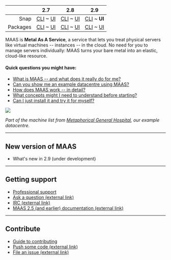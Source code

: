 <!-- deb-2-7-cli
||2.7|2.8|2.9|
|-----:|:-----:|:-----:|:-----:|
|Snap|[CLI](/t/maas-documentation-snap-2-7-cli/2838) ~ [UI](/t/maas-documentation-snap-2-7-ui/2839)|[CLI](/t/maas-documentation-snap-2-8-cli/2840) ~ [UI](/t/maas-documentation/25)|[CLI](/t/maas-documentation-snap-2-9-cli/2842) ~ [UI](/t/maas-documentation-snap-2-9-ui/2843)|
|Packages|**CLI** ~ [UI](/t/maas-documentation-deb-2-7-ui/2845)|[CLI](/t/maas-documentation-deb-2-8-cli/2846) ~ [UI](/t/maas-documentation-deb-2-8-ui/2847)|[CLI](/t/maas-documentation-deb-2-9-cli/2848) ~ [UI](/t/maas-documentation-deb-2-9-ui/2849)|
deb-2-7-cli -->

<!-- snap-2-7-cli
||2.7|2.8|2.9|
|-----:|:-----:|:-----:|:-----:|
|Snap|**CLI** ~ [UI](/t/maas-documentation-snap-2-7-ui/2839)|[CLI](/t/maas-documentation-snap-2-8-cli/2840) ~ [UI](/t/maas-documentation/25)|[CLI](/t/maas-documentation-snap-2-9-cli/2842) ~ [UI](/t/maas-documentation-snap-2-9-ui/2843)|
|Packages|[CLI](/t/maas-documentation-deb-2-7-cli/2844) ~ [UI](/t/maas-documentation-deb-2-7-ui/2845)|[CLI](/t/maas-documentation-deb-2-8-cli/2846) ~ [UI](/t/maas-documentation-deb-2-8-ui/2847)|[CLI](/t/maas-documentation-deb-2-9-cli/2848) ~ [UI](/t/maas-documentation-deb-2-9-ui/2849)|
snap-2-7-cli -->

<!-- snap-2-7-ui
|| 2.7 | 2.8 | 2.9|
|-----:|:-----:|:-----:|:-----:|
|Snap|[CLI](/t/maas-documentation-snap-2-7-cli/2838) ~ **UI**|[CLI](/t/maas-documentation-snap-2-8-cli/2840) ~ [UI](/t/maas-documentation/25)|[CLI](/t/maas-documentation-snap-2-9-cli/2842) ~ [UI](/t/maas-documentation-snap-2-9-ui/2843)|
|Packages|[CLI](/t/maas-documentation-deb-2-7-cli/2844) ~ [UI](/t/maas-documentation-deb-2-7-ui/2845)|[CLI](/t/maas-documentation-deb-2-8-cli/2846) ~ [UI](/t/maas-documentation-deb-2-8-ui/2847)|[CLI](/t/maas-documentation-deb-2-9-cli/2848) ~ [UI](/t/maas-documentation-deb-2-9-ui/2849)|
snap-2-7-ui -->

<!-- deb-2-7-ui
|| 2.7 | 2.8 | 2.9|
|-----:|:-----:|:-----:|:-----:|
|Snap|[CLI](maas-documentation-snap-2-7-cli/2838) ~ [UI](/t/maas-documentation-snap-2-7-ui/2839)|[CLI](/t/maas-documentation-snap-2-8-cli/2840) ~ [UI](/t/maas-documentation/25)|[CLI](/t/maas-documentation-snap-2-9-cli/2842) ~ [UI](/t/maas-documentation-snap-2-9-ui/2843)|
|Packages|[CLI](/t/maas-documentation-deb-2-7-cli/2844) ~ **UI**|[CLI](/t/maas-documentation-deb-2-8-cli/2846) ~ [UI](/t/maas-documentation-deb-2-8-ui/2847)|[CLI](/t/maas-documentation-deb-2-9-cli/2848) ~ [UI](/t/maas-documentation-deb-2-9-ui/2849)|
deb-2-7-ui -->

<!-- snap-2-8-cli
|| 2.7 | 2.8 | 2.9|
|-----:|:-----:|:-----:|:-----:|
|Snap|[CLI](/t/maas-documentation-snap-2-7-cli/2838) ~ [UI](/t/maas-documentation-snap-2-7-ui/2839) | **CLI** / [UI](/t/maas-documentation/25) |[CLI](/t/maas-documentation-snap-2-9-cli/2842) ~ [UI](/t/maas-documentation-snap-2-9-ui/2843) |
|Packages|[CLI](/t/maas-documentation-deb-2-7-cli/2844) ~ [UI](/t/maas-documentation-deb-2-7-ui/2845) |[CLI](/t/maas-documentation-deb-2-8-cli/2846) ~ [UI](/t/maas-documentation-deb-2-8-ui/2847) |[CLI](/t/maas-documentation-deb-2-9-cli/2848) ~ [UI](/t/maas-documentation-deb-2-9-ui/2849) |
snap-2-8-cli -->

<!-- snap-2-8-ui
|| 2.7 | 2.8 | 2.9|
|-----:|:-----:|:-----:|:-----:|
|Snap|[CLI](/t/maas-documentation-snap-2-7-cli/2838) ~ [UI](/t/maas-documentation-snap-2-7-ui/2839)|[CLI](/t/maas-documentation-snap-2-8-cli/2840) ~ **UI**|[CLI](/t/maas-documentation-snap-2-9-cli/2842) ~ [UI](/t/maas-documentation-snap-2-9-ui/2843)|
|Packages|[CLI](/t/maas-documentation-deb-2-7-cli/2844) ~ [UI](/t/maas-documentation-deb-2-7-ui/2845)|[CLI](/t/maas-documentation-deb-2-8-cli/2846) ~ [UI](/t/maas-documentation-deb-2-8-ui/2847)|[CLI](/t/maas-documentation-deb-2-9-cli/2848) ~ [UI](/t/maas-documentation-deb-2-9-ui/2849)|
snap-2-8-ui -->

<!-- deb-2-8-cli
|| 2.7 | 2.8 | 2.9|
|-----:|:-----:|:-----:|:-----:|
|Snap|[CLI](/t/maas-documentation-snap-2-7-cli/2838) ~ [UI](/t/maas-documentation-snap-2-7-ui/2839)|[CLI](/t/maas-documentation-snap-2-8-cli/2840) ~ [UI](/t/maas-documentation/25)|[CLI](/t/maas-documentation-snap-2-9-cli/2842) ~ [UI](/t/maas-documentation-snap-2-9-ui/2843)|
|Packages|[CLI](/t/maas-documentation-deb-2-7-cli/2844) ~ [UI](/t/maas-documentation-deb-2-7-ui/2845)|**CLI** ~  [UI](/t/maas-documentation-deb-2-8-ui/2847)|[CLI](/t/maas-documentation-deb-2-9-cli/2848) ~ [UI](/t/maas-documentation-deb-2-9-ui/2849)|
deb-2-8-cli -->

<!-- deb-2-8-ui
|| 2.7 | 2.8 | 2.9|
|-----:|:-----:|:-----:|:-----:|
|Snap|[CLI](/t/maas-documentation-snap-2-7-cli/2838) ~ [UI](/t/maas-documentation-snap-2-7-ui/2839)|[CLI](/t/maas-documentation-snap-2-8-cli/2840) ~ [UI](/t/maas-documentation/25)|[CLI](/t/maas-documentation-snap-2-9-cli/2842) ~ [UI](/t/maas-documentation-snap-2-9-ui/2843)|
|Packages|[CLI](/t/maas-documentation-deb-2-7-cli/2844) ~ [UI](/t/maas-documentation-deb-2-7-ui/2845)|[CLI](/t/maas-documentation-deb-2-8-cli/2846) ~ **UI**|[CLI](/t/maas-documentation-deb-2-9-cli/2848) ~ [UI](/t/maas-documentation-deb-2-9-ui/2849)|
deb-2-8-ui -->

<!-- snap-2-9-cli
|| 2.7 | 2.8 | 2.9|
|-----:|:-----:|:-----:|:-----:|
|Snap|[CLI](/t/maas-documentation-snap-2-7-cli/2838) ~ [UI](/t/maas-documentation-snap-2-7-ui/2839)|[CLI](/t/maas-documentation-snap-2-8-cli/2840) ~ [UI](/t/maas-documentation/25)|**CLI** ~  [UI](/t/maas-documentation-snap-2-9-ui/2843)|
|Packages|[CLI](/t/maas-documentation-deb-2-7-cli/2844) ~ [UI](/t/maas-documentation-deb-2-7-ui/2845)|[CLI](/t/maas-documentation-deb-2-8-cli/2846) ~ [UI](/t/maas-documentation-deb-2-8-ui/2847)|[CLI](/t/maas-documentation-deb-2-9-cli/2848) ~ [UI](/t/maas-documentation-deb-2-9-ui/2849)|
snap-2-9-cli -->

|| 2.7 | 2.8 | 2.9|
|-----:|:-----:|:-----:|:-----:|
|Snap|[CLI](/t/maas-documentation-snap-2-7-cli/2838) ~ [UI](/t/maas-documentation-snap-2-7-ui/2839)|[CLI](/t/maas-documentation-snap-2-8-cli/2840) ~ [UI](/t/maas-documentation/25)|[CLI](/t/maas-documentation-snap-2-9-cli/2842) ~ **UI**|
|Packages|[CLI](/t/maas-documentation-deb-2-7-cli/2844) ~ [UI](/t/maas-documentation-deb-2-7-ui/2845)|[CLI](/t/maas-documentation-deb-2-8-cli/2846) ~ [UI](/t/maas-documentation-deb-2-8-ui/2847)|[CLI](/t/maas-documentation-deb-2-9-cli/2848) ~ [UI](/t/maas-documentation-deb-2-9-ui/2849)|

<!-- deb-2-9-cli
|| 2.7 | 2.8 | 2.9|
|-----:|:-----:|:-----:|:-----:|
|Snap|[CLI](/t/maas-documentation-snap-2-7-cli/2838) ~ [UI](/t/maas-documentation-snap-2-7-ui/2839)|[CLI](/t/maas-documentation-snap-2-8-cli/2840) ~ [UI](/t/maas-documentation/25)|[CLI](/t/maas-documentation-snap-2-9-cli/2842) ~ [UI](/t/maas-documentation-snap-2-9-ui/2843)|
|Packages|[CLI](/t/maas-documentation-deb-2-7-cli/2844) ~ [UI](/t/maas-documentation-deb-2-7-ui/2845)|[CLI](/t/maas-documentation-deb-2-8-cli/2846) ~ [UI](/t/maas-documentation-deb-2-8-ui/2847)|**CLI** ~  [UI](/t/maas-documentation-deb-2-9-ui/2849)|
deb-2-9-cli -->

<!-- deb-2-9-ui
|| 2.7 | 2.8 | 2.9|
|-----:|:-----:|:-----:|:-----:|
|Snap|[CLI](/t/maas-documentation-snap-2-7-cli/2838) ~ [UI](/t/maas-documentation-snap-2-7-ui/2839)|[CLI](/t/maas-documentation-snap-2-8-cli/2840) ~ [UI](/t/maas-documentation/25)|[CLI](/t/maas-documentation-snap-2-9-cli/2842) ~ [UI](/t/maas-documentation-snap-2-9-ui/2843)|
|Packages|[CLI](/t/maas-documentation-deb-2-7-cli/2844) ~ [UI](/t/maas-documentation-deb-2-7-ui/2845)|[CLI](/t/maas-documentation-deb-2-8-cli/2846) ~ [UI](/t/maas-documentation-deb-2-8-ui/2847)|[CLI](/t/maas-documentation-deb-2-9-cli/2848) ~ **UI**|
deb-2-9-ui -->

MAAS is **Metal As A Service**, a service that lets you treat physical servers like virtual machines -- instances -- in the cloud.  No need for you to manage servers individually: MAAS turns your bare metal into an elastic, cloud-like resource.

#### Quick questions you might have:

<!-- deb-2-7-ui
* [What is MAAS -- and what does it really do for me?](/t/about-maas-deb-2-7-ui/2269)
* [Can you show me an example datacentre using MAAS?](/t/give-me-an-example-of-maas-deb-2-7-ui/2653)
* [How does MAAS work -- in detail?](/t/about-maas-deb-2-7-ui/2269#heading--how-maas-works)
* [What concepts might I need to understand before starting?](/t/concepts-and-terms-deb-2-7-ui/2521)
* [Can I just install it and try it for myself?](/t/explore-maas-deb-2-7-ui/2641)
deb-2-7-ui -->

<!-- snap-2-7-ui
* [What is MAAS -- and what does it really do for me?](/t/about-maas-snap-2-7-ui/2263)
* [Can you show me an example datacentre using MAAS?](/t/give-me-an-example-of-maas-snap-2-7-ui/2647)
* [How does MAAS work -- in detail?](/t/about-maas-snap-2-7-ui/2263#heading--how-maas-works)
* [What concepts might I need to understand before starting?](/t/concepts-and-terms-snap-2-7-ui/2515)
* [Can I just install it and try it for myself?](/t/explore-maas-snap-2-7-ui/2635)
snap-2-7-ui -->

<!-- deb-2-8-ui
* [What is MAAS -- and what does it really do for me?](/t/about-maas-deb-2-8-ui/2271)
* [Can you show me an example datacentre using MAAS?](/t/give-me-an-example-of-maas-deb-2-8-ui/2655)
* [How does MAAS work -- in detail?](/tabout-maas-deb-2-8-ui/2271#heading--how-maas-works)
* [What concepts might I need to understand before starting?](/t/concepts-and-terms-deb-2-8-ui/2523)
* [Can I just install it and try it for myself?](/t/explore-maas-deb-2-8-ui/2643)
deb-2-8-ui -->

<!-- snap-2-8-ui
* [What is MAAS -- and what does it really do for me?](/t/about-maas-snap-2-8-ui/2265)
* [Can you show me an example datacentre using MAAS?](/t/give-me-an-example-of-maas-snap-2-8-ui/2649)
* [How does MAAS work -- in detail?](/t/about-maas-snap-2-8-ui/2265#heading--how-maas-works)
* [What concepts might I need to understand before starting?](/t/concepts-and-terms-snap-2-8-ui/2517)
* [Can I just install it and try it for myself?](/t/explore-maas-snap-2-8-ui/2637)
snap-2-8-ui -->

<!-- deb-2-9-ui
* [What is MAAS -- and what does it really do for me?](/t/about-maas-deb-2-9-ui/2273)
* [Can you show me an example datacentre using MAAS?](/t/give-me-an-example-of-maas-deb-2-9-ui/2657)
* [How does MAAS work -- in detail?](/t/about-maas-deb-2-9-ui/2273#heading--how-maas-works)
* [What concepts might I need to understand before starting?](/t/concepts-and-terms-deb-2-9-ui/2525)
* [Can I just install it and try it for myself?](/t/explore-maas-deb-2-9-ui/2645)
deb-2-9-ui -->

* [What is MAAS -- and what does it really do for me?](/t/about-maas-snap-2-9-ui/2267)
* [Can you show me an example datacentre using MAAS?](/t/give-me-an-example-of-maas-snap-2-9-ui/2651)
* [How does MAAS work -- in detail?](/t/about-maas-snap-2-9-ui/2267#heading--how-maas-works)
* [What concepts might I need to understand before starting?](/t/concepts-and-terms-snap-2-9-ui/2519)
* [Can I just install it and try it for myself?](/t/explore-maas-snap-2-9-ui/2639)

<!-- deb-2-7-cli
* [What is MAAS -- and what does it really do for me?](/t/about-maas-deb-2-7-cli/2268)
* [Can you show me an example datacentre using MAAS?](/t/give-me-an-example-of-maas-deb-2-7-cli/2652)
* [How does MAAS work -- in detail?](/t/about-maas-deb-2-7-cli/2268#heading--how-maas-works)
* [What concepts might I need to understand before starting?](/t/concepts-and-terms-deb-2-7-cli/2520)
* [Can I just install it and try it for myself?](/t/explore-maas-deb-2-7-cli/2640)
deb-2-7-cli -->

<!-- snap-2-7-cli
* [What is MAAS -- and what does it really do for me?](/t/about-maas-snap-2-7-cli/2262)
* [Can you show me an example datacentre using MAAS?](/t/give-me-an-example-of-maas-snap-2-7-cli/2646)
* [How does MAAS work -- in detail?](/t/about-maas-snap-2-7-cli/2262#heading--how-maas-works)
* [What concepts might I need to understand before starting?](/t/concepts-and-terms-snap-2-7-cli/2514)
* [Can I just install it and try it for myself?](/t/explore-maas-snap-2-7-cli/2634)
snap-2-7-cli -->

<!-- deb-2-8-cli
* [What is MAAS -- and what does it really do for me?](/t/about-maas-deb-2-8-cli/2270)
* [Can you show me an example datacentre using MAAS?](/t/give-me-an-example-of-maas-deb-2-8-cli/2654)
* [How does MAAS work -- in detail?](/t/about-maas-deb-2-8-cli/2270#heading--how-maas-works)
* [What concepts might I need to understand before starting?](/t/concepts-and-terms-deb-2-8-cli/2522)
* [Can I just install it and try it for myself?](/t/explore-maas-deb-2-8-cli/2642)
deb-2-8-cli -->

<!-- snap-2-8-cli
* [What is MAAS -- and what does it really do for me?](/t/about-maas-snap-2-8-cli/2264)
* [Can you show me an example datacentre using MAAS?](/t/give-me-an-example-of-maas-snap-2-8-cli/2648)
* [How does MAAS work -- in detail?](/t/about-maas-snap-2-8-cli/2264#heading--how-maas-works)
* [What concepts might I need to understand before starting?](/t/concepts-and-terms-snap-2-8-cli/2516)
* [Can I just install it and try it for myself?](/t/explore-maas-snap-2-8-cli/2636)
snap-2-8-cli -->

<!-- deb-2-9-cli
* [What is MAAS -- and what does it really do for me?](/t/about-maas-deb-2-9-cli/2272)
* [Can you show me an example datacentre using MAAS?](/t/give-me-an-example-of-maas-deb-2-9-cli/2656)
* [How does MAAS work -- in detail?](/t/about-maas-deb-2-9-cli/2272#heading--how-maas-works)
* [What concepts might I need to understand before starting?](/t/concepts-and-terms-deb-2-9-cli/2524)
* [Can I just install it and try it for myself?](/t/explore-maas-deb-2-9-cli/2644)
deb-2-9-cli -->

<!-- snap-2-9-cli
* [What is MAAS -- and what does it really do for me?](/t/about-maas-snap-2-9-cli/2266)
* [Can you show me an example datacentre using MAAS?](/t/give-me-an-example-of-maas-snap-2-9-cli/2650)
* [How does MAAS work -- in detail?](/t/about-maas-snap-2-9-cli/2266#heading--how-maas-works)
* [What concepts might I need to understand before starting?](/t/concepts-and-terms-snap-2-9-cli/2518)
* [Can I just install it and try it for myself?](/t/explore-maas-snap-2-9-cli/2638)
snap-2-9-cli -->

<!-- deb-2-7-ui
<a href="https://discourse.maas.io/uploads/default/original/1X/18456dbd3fbfec14eddd044816fd0719692282da.jpeg" target = "_blank"><img src="https://discourse.maas.io/uploads/default/original/1X/18456dbd3fbfec14eddd044816fd0719692282da.jpeg"></a>

*Part of the machine list from [Metaphorical General Hospital](/t/give-me-an-example-of-maas-deb-2-7-ui/2653), our example datacentre.*
 deb-2-7-ui -->

<!-- deb-2-8-ui
<a href="https://discourse.maas.io/uploads/default/original/1X/18456dbd3fbfec14eddd044816fd0719692282da.jpeg" target = "_blank"><img src="https://discourse.maas.io/uploads/default/original/1X/18456dbd3fbfec14eddd044816fd0719692282da.jpeg"></a>

*Part of the machine list from [Metaphorical General Hospital](/t/give-me-an-example-of-maas-deb-2-8-ui/2655), our example datacentre.*
 deb-2-8-ui -->

<!-- deb-2-9-ui
<a href="https://discourse.maas.io/uploads/default/original/1X/18456dbd3fbfec14eddd044816fd0719692282da.jpeg" target = "_blank"><img src="https://discourse.maas.io/uploads/default/original/1X/18456dbd3fbfec14eddd044816fd0719692282da.jpeg"></a>

*Part of the machine list from [Metaphorical General Hospital](/t/give-me-an-example-of-maas-deb-2-9-ui/2657), our example datacentre.*
 deb-2-9-ui -->

<!-- snap-2-7-ui
<a href="https://discourse.maas.io/uploads/default/original/1X/18456dbd3fbfec14eddd044816fd0719692282da.jpeg" target = "_blank"><img src="https://discourse.maas.io/uploads/default/original/1X/18456dbd3fbfec14eddd044816fd0719692282da.jpeg"></a>

*Part of the machine list from [Metaphorical General Hospital](/t/about-maas-snap-2-7-ui/2263#heading--how-maas-works), our example datacentre.*
 snap-2-7-ui -->

<!-- snap-2-8-ui 
<a href="https://discourse.maas.io/uploads/default/original/1X/18456dbd3fbfec14eddd044816fd0719692282da.jpeg" target = "_blank"><img src="https://discourse.maas.io/uploads/default/original/1X/18456dbd3fbfec14eddd044816fd0719692282da.jpeg"></a>

*Part of the machine list from [Metaphorical General Hospital](/t/give-me-an-example-of-maas-snap-2-8-ui/2649), our example datacentre.*
 snap-2-8-ui -->

<a href="https://discourse.maas.io/uploads/default/original/1X/18456dbd3fbfec14eddd044816fd0719692282da.jpeg" target = "_blank"><img src="https://discourse.maas.io/uploads/default/original/1X/18456dbd3fbfec14eddd044816fd0719692282da.jpeg"></a>

*Part of the machine list from [Metaphorical General Hospital](/t/about-maas-snap-2-9-ui/2267#heading--how-maas-works), our example datacentre.*

<!-- deb-2-7-cli 
<a href="https://discourse.maas.io/uploads/default/original/1X/a496ac76977909f3403160ca96a1bb7224e785f5.jpeg" target = "_blank"><img src="https://discourse.maas.io/uploads/default/original/1X/a496ac76977909f3403160ca96a1bb7224e785f5.jpeg">
</a>

*Part of the machine list from [Metaphorical General Hospital](/t/give-me-an-example-of-maas-deb-2-7-cli/2652), our example datacentre, generated with the [basic machine list](/t/the-cli-cookbook/2218#heading--basic-machine-list) recipe in our [CLI cookbook](/t/the-cli-cookbook/2218).*
 deb-2-7-cli -->

<!-- deb-2-8-cli
<a href="https://discourse.maas.io/uploads/default/original/1X/a496ac76977909f3403160ca96a1bb7224e785f5.jpeg" target = "_blank"><img src="https://discourse.maas.io/uploads/default/original/1X/a496ac76977909f3403160ca96a1bb7224e785f5.jpeg">
</a>

*Part of the machine list from [Metaphorical General Hospital](/t/give-me-an-example-of-maas-deb-2-8-cli/2654), our example datacentre, generated with the [basic machine list](/t/the-cli-cookbook/2218#heading--basic-machine-list) recipe in our [CLI cookbook](/t/the-cli-cookbook/2218).*
 deb-2-8-cli -->

<!-- deb-2-9-cli 
<a href="https://discourse.maas.io/uploads/default/original/1X/a496ac76977909f3403160ca96a1bb7224e785f5.jpeg" target = "_blank"><img src="https://discourse.maas.io/uploads/default/original/1X/a496ac76977909f3403160ca96a1bb7224e785f5.jpeg">
</a>

*Part of the machine list from [Metaphorical General Hospital](/t/give-me-an-example-of-maas-deb-2-9-cli/2656), our example datacentre, generated with the [basic machine list](/t/the-cli-cookbook/2218#heading--basic-machine-list) recipe in our [CLI cookbook](/t/the-cli-cookbook/2218).*
 deb-2-9-cli -->

<!-- snap-2-7-cli
<a href="https://discourse.maas.io/uploads/default/original/1X/a496ac76977909f3403160ca96a1bb7224e785f5.jpeg" target = "_blank"><img src="https://discourse.maas.io/uploads/default/original/1X/a496ac76977909f3403160ca96a1bb7224e785f5.jpeg">
</a>

*Part of the machine list from [Metaphorical General Hospital](/t/give-me-an-example-of-maas-snap-2-7-cli/2646), our example datacentre, generated with the [basic machine list](/t/the-cli-cookbook/2218#heading--basic-machine-list) recipe in our [CLI cookbook](/t/the-cli-cookbook/2218).*
 snap-2-7-cli -->

<!-- snap-2-8-cli 
<a href="https://discourse.maas.io/uploads/default/original/1X/a496ac76977909f3403160ca96a1bb7224e785f5.jpeg" target = "_blank"><img src="https://discourse.maas.io/uploads/default/original/1X/a496ac76977909f3403160ca96a1bb7224e785f5.jpeg">
</a>

*Part of the machine list from [Metaphorical General Hospital](/t/give-me-an-example-of-maas-snap-2-8-cli/2648), our example datacentre, generated with the [basic-machine-list](/t/the-cli-cookbook/2218#heading--basic-machine-list) recipe in our [CLI cookbook](/t/the-cli-cookbook/2218).*
 snap-2-8-cli -->

<!-- snap-2-9-cli
<a href="https://discourse.maas.io/uploads/default/original/1X/a496ac76977909f3403160ca96a1bb7224e785f5.jpeg" target = "_blank"><img src="https://discourse.maas.io/uploads/default/original/1X/a496ac76977909f3403160ca96a1bb7224e785f5.jpeg">
</a>

*Part of the machine list from [Metaphorical General Hospital](/t/give-me-an-example-of-maas-snap-2-9-cli/2650), our example datacentre, generated with the [basic machine list](/t/the-cli-cookbook/2218#heading--basic-machine-list) recipe in our [CLI cookbook](/t/the-cli-cookbook/2218).*
 snap-2-9-cli -->

---

<h2 id="heading--whats-new">New version of MAAS</h2>

<!-- deb-2-8-cli deb-2-8-ui snap-2-8-cli snap-2-8-ui
- [What's new in 2.8](https://discourse.maas.io/t/whats-new-in-maas-2-8/1655)
deb-2-8-cli deb-2-8-ui snap-2-8-cli snap-2-8-ui -->

<!-- deb-2-7-cli deb-2-7-ui snap-2-7-cli snap-2-7-ui
- [What's new in 2.7](https://discourse.maas.io/t/whats-new-in-maas-2-7/1306)
deb-2-7-cli deb-2-7-ui snap-2-7-cli snap-2-7-ui -->

- What's new in 2.9 (under development)

---

<h2 id="heading--getting-support">Getting support</h2>

- [Professional support](https://maas.io/contact-us)
- [Ask a question (external link)](http://askubuntu.com/questions/tagged/maas)
- [IRC (external link)](http://webchat.freenode.net/?channels=maas)
- [MAAS 2.5 (and earlier) documentation (external link)](https://old-docs.maas.io/2.5/en/)

---

<h2 id="heading--contribute">Contribute</h2>

- [Guide to contributing](/t/writing-guide/747)
- [Push some code (external link)](https://launchpad.net/maas)
- [File an issue (external link)](https://bugs.launchpad.net/maas/+filebug)